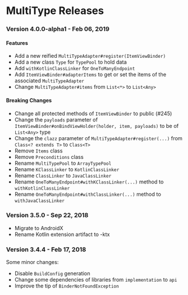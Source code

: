 # MultiType Releases

### Version 4.0.0-alpha1 - Feb 06, 2019

#### Features

- Add a new reified `MultiTypeAdapter#register(ItemViewBinder)`
- Add a new class `Type` for `TypePool` to hold data
- Add `withKotlinClassLinker` for `OneToManyEndpoint`
- Add `ItemViewBinder#adapterItems` to get or set the items of the associated `MultiTypeAdapter`
- Change `MultiTypeAdapter#items` from `List<*>` to `List<Any>`

#### Breaking Changes

- Change all protected methods of `ItemViewBinder` to public (#245)
- Change the `payloads` parameter of `ItemViewBinder#onBindViewHolder(holder, item, payloads)` to be of `List<Any>` type
- Change the `clazz` parameter of `MultiTypeAdapter#register(...)` from `Class<? extends T>` to `Class<T>`
- Remove `Items` class
- Remove `Preconditions` class
- Rename `MultiTypePool` to `ArrayTypePool`
- Rename `KClassLinker` to `KotlinClassLinker`
- Rename `ClassLinker` to `JavaClassLinker`
- Rename `OneToManyEndpoint#withKClassLinker(...)` method to `withKotlinClassLinker`
- Rename `OneToManyEndpoint#withClassLinker(...)` method to `withJavaClassLinker`

### Version 3.5.0 - Sep 22, 2018

- Migrate to AndroidX
- Rename Kotlin extension artifact to -ktx

### Version 3.4.4 - Feb 17, 2018

Some minor changes: 
- Disable `BuildConfig` generation
- Change some dependencies of libraries from `implementation` to `api`
- Improve the tip of `BinderNotFoundException`
